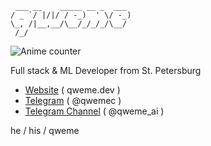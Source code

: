 ```
 ___ __    _____ __ _  ___ 
/ _ `/ |/|/ / -_)  ' \/ -_)
\_, /|__,__/\__/_/_/_/\__/ 
 /_/      
```

![Anime counter](https://koibito.qweme.dev/@qweme32?length=5) 

<p>Full stack & ML Developer from St. Petersburg</p>

- [Website](https://qweme.dev) ( qweme.dev )
- [Telegram](https://qwemec.t.me) ( @qwemec )
- [Telegram Channel](https://qweme_ai.t.me) ( @qweme_ai )

he / his / qweme
